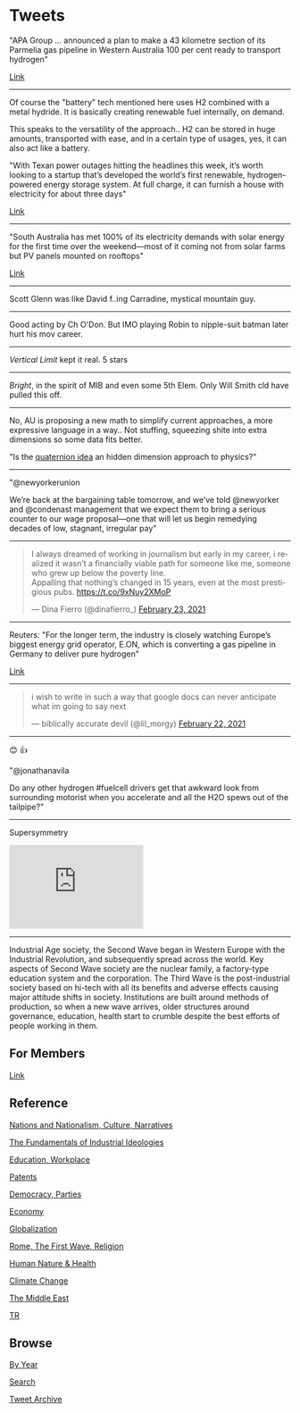 # Tweets

"APA Group ... announced a plan to make a 43 kilometre section of its
Parmelia gas pipeline in Western Australia 100 per cent ready to
transport hydrogen"

[Link](https://www.afr.com/chanticleer/apa-joins-asx-hydrogen-push-20210223-p5754d)

---

Of course the "battery" tech mentioned here uses H2 combined with a
metal hydride. It is basically creating renewable fuel internally, on
demand.

This speaks to the versatility of the approach.. H2 can be stored in
huge amounts, transported with ease, and in a certain type of usages,
yes, it can also act like a battery.

"With Texan power outages hitting the headlines this week, it’s worth
looking to a startup that’s developed the world’s first renewable,
hydrogen-powered energy storage system. At full charge, it can furnish
a house with electricity for about three days"

[Link](https://www.goodnewsnetwork.org/worlds-first-home-green-hydrogen-battery-powers-your-house-for-3-days/)

---

"South Australia has met 100% of its electricity demands with solar
energy for the first time over the weekend—most of it coming not from
solar farms but PV panels mounted on rooftops"

[Link](https://www.goodnewsnetwork.org/south-australia-solar-meets-100-percent-energy-demands/)

---

Scott Glenn was like David f..ing Carradine, mystical mountain guy.

---

Good acting by Ch O'Don. But IMO playing Robin to nipple-suit batman
later hurt his mov career. 

---

*Vertical Limit* kept it real. 5 stars

---

*Bright*, in the spirit of MIB and even some 5th Elem. Only Will Smith
cld have pulled this off.

---

No, AU is proposing a new math to simplify current approaches, a more
expressive language in a way.. Not stuffing, squeezing shite into
extra dimensions so some data fits better.

"Is the [quaternion idea](2021/02/unzicker.md#quaternions) an hidden
dimension approach to physics?"

---

"@newyorkerunion

We’re back at the bargaining table tomorrow, and we’ve told @newyorker
and @condenast management that we expect them to bring a serious
counter to our wage proposal—one that will let us begin remedying
decades of low, stagnant, irregular pay"

---

<blockquote class="twitter-tweet"><p lang="en" dir="ltr">I always dreamed of working in journalism but early in my career, i realized it wasn’t a financially viable path for someone like me, someone who grew up below the poverty line. <br>Appalling that nothing’s changed in 15 years, even at the most prestigious pubs. <a href="https://t.co/9xNuy2XMoP">https://t.co/9xNuy2XMoP</a></p>&mdash; Dina Fierro (@dinafierro_) <a href="https://twitter.com/dinafierro_/status/1364035581219643392?ref_src=twsrc%5Etfw">February 23, 2021</a></blockquote> <script async src="https://platform.twitter.com/widgets.js" charset="utf-8"></script>

---

Reuters: "For the longer term, the industry is closely watching
Europe’s biggest energy grid operator, E.ON, which is converting a gas
pipeline in Germany to deliver pure hydrogen"

[Link](https://www.reuters.com/article/us-australia-pipeline-hydrogen/future-proofing-australias-gas-networks-look-to-go-green-with-hydrogen-idUSKBN2AM0BR)

---

<blockquote class="twitter-tweet"><p lang="en" dir="ltr">i wish to write in such a way that google docs can never anticipate what im going to say next</p>&mdash; biblically accurate devil (@lil_morgy) <a href="https://twitter.com/lil_morgy/status/1363905597540720640?ref_src=twsrc%5Etfw">February 22, 2021</a></blockquote> <script async src="https://platform.twitter.com/widgets.js" charset="utf-8"></script>

---

😊 👍

"@jonathanavila

Do any other hydrogen #fuelcell drivers get that awkward look from
surrounding motorist when you accelerate and all the H2O spews out of
the tailpipe?"

---

Supersymmetry

<iframe width="240"  src="https://www.youtube.com/embed/xDXWelcSRH4?start=344&end=521" frameborder="0" allow="accelerometer; autoplay; clipboard-write; encrypted-media; gyroscope; picture-in-picture" allowfullscreen></iframe>

---

Industrial Age society, the Second Wave began in Western Europe with
the Industrial Revolution, and subsequently spread across the
world. Key aspects of Second Wave society are the nuclear family, a
factory-type education system and the corporation. The Third Wave is
the post-industrial society based on hi-tech with all its benefits and
adverse effects causing major attitude shifts in society. Institutions
are built around methods of production, so when a new wave arrives,
older structures around governance, education, health start to crumble
despite the best efforts of people working in them.

## For Members

[Link](https://thirdwave-members.herokuapp.com)

## Reference

[Nations and Nationalism, Culture, Narratives](/2013/02/nations-and-nationalism.md)

[The Fundamentals of Industrial Ideologies](/2011/04/fundamentals-of-industrial-ideologies.md)

[Education, Workplace](2017/09/education-workplace.md)

[Patents](/2018/09/patents.md)

[Democracy, Parties](/2016/11/democracy.md)

[Economy](/2018/05/economy.md)

[Globalization](/2018/09/globalization.md)

[Rome, The First Wave, Religion](/2017/12/rome.md)

[Human Nature & Health](/2020/07/human-nature.md)

[Climate Change](/2018/12/climate.md)

[The Middle East](/2019/07/middleeast.md)

[TR](../tr)

## Browse

[By Year](years.md)

[Search](search.html)

[Tweet Archive](/tweets/README.md)


